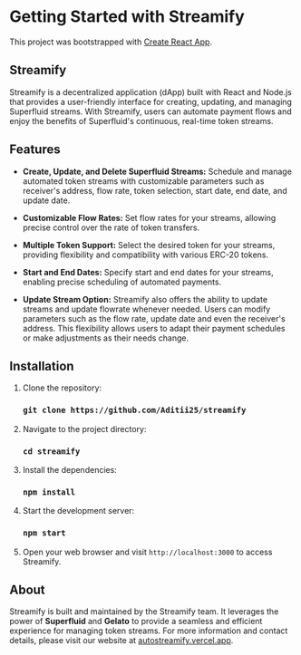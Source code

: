 # Getting Started with Streamify

This project was bootstrapped with [Create React App](https://github.com/facebook/create-react-app).

## Streamify

Streamify is a decentralized application (dApp) built with React and Node.js that provides a user-friendly interface for creating, updating, and managing Superfluid streams. With Streamify, users can automate payment flows and enjoy the benefits of Superfluid's continuous, real-time token streams.

## Features

- **Create, Update, and Delete Superfluid Streams:** Schedule and manage automated token streams with customizable parameters such as receiver's address, flow rate, token selection, start date, end date, and update date.

- **Customizable Flow Rates:** Set flow rates for your streams, allowing precise control over the rate of token transfers.

- **Multiple Token Support:** Select the desired token for your streams, providing flexibility and compatibility with various ERC-20 tokens.

- **Start and End Dates:** Specify start and end dates for your streams, enabling precise scheduling of automated payments.

- **Update Stream Option:** Streamify also offers the ability to update streams and update flowrate whenever needed. Users can modify parameters such as the flow rate, update date and even the receiver's address. This flexibility allows users to adapt their payment schedules or make adjustments as their needs change.

## Installation

1. Clone the repository:

   ### `git clone https://github.com/Aditii25/streamify`

2. Navigate to the project directory:

   ### `cd streamify`

3. Install the dependencies:

   ### `npm install`

4. Start the development server:

   ### `npm start`

5. Open your web browser and visit `http://localhost:3000` to access Streamify.

## About

Streamify is built and maintained by the Streamify team. It leverages the power of **Superfluid** and **Gelato** to provide a seamless and efficient experience for managing token streams. For more information and contact details, please visit our website at [autostreamify.vercel.app](https://autostreamify.vercel.app/).

